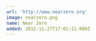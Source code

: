 ```yaml
---
url: 'http://www.nearzero.org'
image: nearzero.png
name: Near Zero
added: 2012-11-27T17:02:11.000Z
---
```

